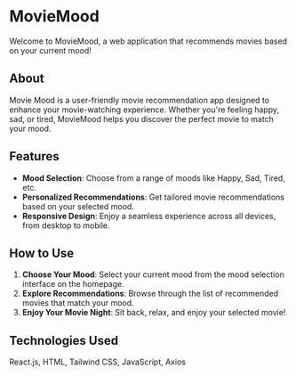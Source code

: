 # MovieMood

Welcome to MovieMood, a web application that recommends movies based on your current mood!

## About

Movie Mood is a user-friendly movie recommendation app designed to enhance your movie-watching experience. Whether you're feeling happy, sad, or tired, MovieMood helps you discover the perfect movie to match your mood.

## Features

- **Mood Selection**: Choose from a range of moods like Happy, Sad, Tired, etc.
- **Personalized Recommendations**: Get tailored movie recommendations based on your selected mood.
- **Responsive Design**: Enjoy a seamless experience across all devices, from desktop to mobile.

## How to Use

1. **Choose Your Mood**: Select your current mood from the mood selection interface on the homepage.
2. **Explore Recommendations**: Browse through the list of recommended movies that match your mood.
3. **Enjoy Your Movie Night**: Sit back, relax, and enjoy your selected movie!


## Technologies Used

React.js,
HTML,
Tailwind CSS,
JavaScript,
Axios
